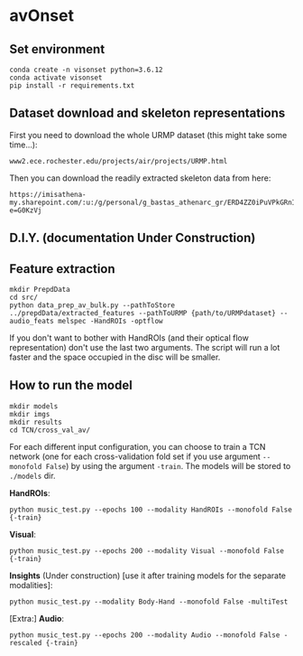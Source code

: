 # avOnset

## Set environment

```
conda create -n visonset python=3.6.12
conda activate visonset
pip install -r requirements.txt
```
## Dataset download and skeleton representations

First you need to download the whole URMP dataset (this might take some time...):

```
www2.ece.rochester.edu/projects/air/projects/URMP.html
```

Then you can download the readily extracted skeleton data from here:
```
https://imisathena-my.sharepoint.com/:u:/g/personal/g_bastas_athenarc_gr/ERD4ZZ0iPuVPkGRnIWC1qd4BPYoxCj3NSg2qJBPTUiyFBw?e=G0KzVj
```

## D.I.Y. (documentation Under Construction)


<!-- If you want to extract the skeletons yourself, you need to dowload OpenPose and run it for each multi-instrument video-performance. This is easier to achieve from Windows os. First, we download openpose from this link https://github.com/CMU-Perceptual-Computing-Lab/openpose/releases and we run openpose/models/getModels.bat. Next we run ```openpose/bin/OpenPoseDemo.exe``` for multiple videos using the script below (run inside the ```openpose/``` dir) to get the poses in the form of json files and videos:

```
python path\to\avOnset\src\run_multiple_openpose.py --pathToData path\to\dataset --poly {True,False}
```

Then run:
```
python crop_videos.py --pathToData path/to/data
``` -->


## Feature extraction

```
mkdir PrepdData
cd src/
python data_prep_av_bulk.py --pathToStore ../prepdData/extracted_features --pathToURMP {path/to/URMPdataset} --audio_feats melspec -HandROIs -optflow
```
If you don't want to bother with HandROIs (and their optical flow representation) don't use the last two arguments. The script will run a lot faster and the space occupied in the disc will be smaller.

## How to run the model


```
mkdir models
mkdir imgs
mkdir results
cd TCN/cross_val_av/
```


For each different input configuration, you can choose to train a TCN network (one for each cross-validation fold set if you use argument ```--monofold False```) by using the argument ```-train```. The models will be stored to ```./models``` dir.



**HandROIs**:
```
python music_test.py --epochs 100 --modality HandROIs --monofold False {-train}
```
**Visual**:
```
python music_test.py --epochs 200 --modality Visual --monofold False {-train}
```
**Insights** (Under construction) [use it after training models for the separate modalities]:
```
python music_test.py --modality Body-Hand --monofold False -multiTest
```
[Extra:] **Audio**:
```
python music_test.py --epochs 200 --modality Audio --monofold False -rescaled {-train}
```
